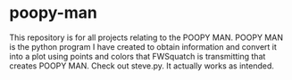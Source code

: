 # poopy-man
This repository is for all projects relating to the POOPY MAN. POOPY MAN is the python program I have created to obtain information and convert it into a plot using points and colors that FWSquatch is transmitting that creates POOPY MAN. 
Check out steve.py. It actually works as intended.
